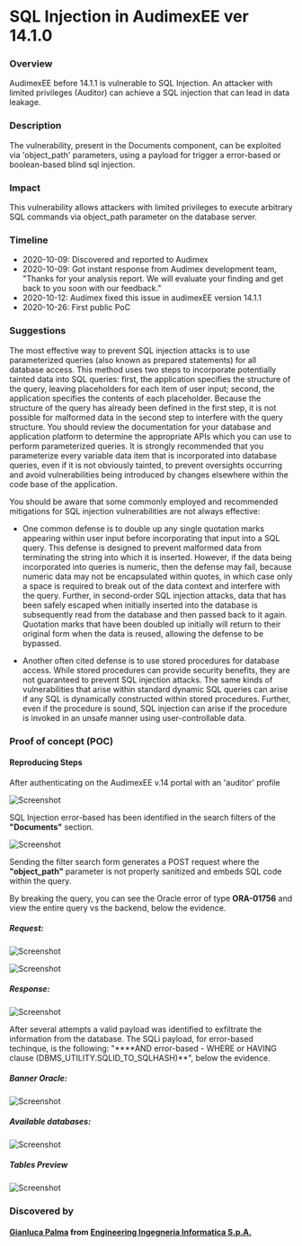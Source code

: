 # SQL Injection in AudimexEE ver 14.1.0

### Overview
AudimexEE before 14.1.1 is vulnerable to SQL Injection. An attacker with limited privileges (Auditor) can achieve a SQL injection that can lead in data leakage.

### Description
The vulnerability, present in the Documents component, can be exploited via 'object_path' parameters, using a payload for trigger a error-based or boolean-based blind sql injection.

### Impact
This vulnerability allows attackers with limited privileges to execute arbitrary SQL commands via object_path parameter on the database server.

### Timeline
- 2020-10-09: Discovered and reported to Audimex
- 2020-10-09: Got instant response from Audimex development team, "Thanks for your analysis report. We will evaluate your finding and get back to you soon with our feedback."
- 2020-10-12: Audimex fixed this issue in audimexEE version 14.1.1
- 2020-10-26: First public PoC

### Suggestions

The most effective way to prevent SQL injection attacks is to use parameterized queries (also known as prepared statements) for all database access. This method uses two steps to incorporate potentially tainted data into SQL queries: first, the application specifies the structure of the query, leaving placeholders for each item of user input; second, the application specifies the contents of each placeholder. Because the structure of the query has already been defined in the first step, it is not possible for malformed data in the second step to interfere with the query structure. You should review the documentation for your database and application platform to determine the appropriate APIs which you can use to perform parameterized queries. It is strongly recommended that you parameterize every variable data item that is incorporated into database queries, even if it is not obviously tainted, to prevent oversights occurring and avoid vulnerabilities being introduced by changes elsewhere within the code base of the application.

You should be aware that some commonly employed and recommended mitigations for SQL injection vulnerabilities are not always effective:

- One common defense is to double up any single quotation marks appearing within user input before incorporating that input into a SQL query. This defense is designed to prevent malformed data from terminating the string into which it is inserted. However, if the data being incorporated into queries is numeric, then the defense may fail, because numeric data may not be encapsulated within quotes, in which case only a space is required to break out of the data context and interfere with the query. Further, in second-order SQL injection attacks, data that has been safely escaped when initially inserted into the database is subsequently read from the database and then passed back to it again. Quotation marks that have been doubled up initially will return to their original form when the data is reused, allowing the defense to be bypassed.

- Another often cited defense is to use stored procedures for database access. While stored procedures can provide security benefits, they are not guaranteed to prevent SQL injection attacks. The same kinds of vulnerabilities that arise within standard dynamic SQL queries can arise if any SQL is dynamically constructed within stored procedures. Further, even if the procedure is sound, SQL injection can arise if the procedure is invoked in an unsafe manner using user-controllable data.

### Proof of concept (POC)
#### Reproducing Steps

After authenticating on the AudimexEE v.14 portal with an 'auditor' profile

![Screenshot](audimex.jpg)


SQL Injection error-based has been identified in the search filters of the **"Documents"** section. 

![Screenshot](documents.jpg)

Sending the filter search form generates a POST request where the **"object_path"** parameter is not properly sanitized and embeds SQL code within the query.

By breaking the query, you can see the Oracle error of type **ORA-01756** and view the entire query vs the backend, below the evidence.

##### Request:

![Screenshot](request1.jpg)

![Screenshot](request1-a.jpg)

##### Response:

![Screenshot](response.jpg)
 
After several attempts a valid payload was identified to exfiltrate the information from the database.
The SQLi payload, for error-based techinque, is the following: "****AND error-based - WHERE or HAVING clause (DBMS_UTILITY.SQLID_TO_SQLHASH)**", below the evidence.

##### Banner Oracle:

![Screenshot](Oraclebanner.jpg)

##### Available databases:

![Screenshot](databases.jpg) 

##### Tables Preview

![Screenshot](tables.jpg)

### Discovered by

#### [Gianluca Palma](https://www.linkedin.com/in/piuppi/) from [Engineering Ingegneria Informatica S.p.A.](https://www.eng.it)
